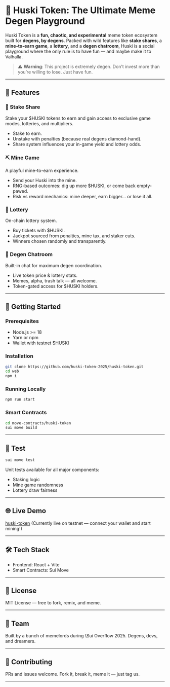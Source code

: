 # 🐶 Huski Token: The Ultimate Meme Degen Playground

Huski Token is a **fun, chaotic, and experimental** meme token ecosystem built for **degens, by degens**. Packed with wild features like **stake shares**, a **mine-to-earn game**, a **lottery**, and a **degen chatroom**, Huski is a social playground where the only rule is to have fun — and maybe make it to Valhalla.

> ⚠️ **Warning**: This project is extremely degen. Don’t invest more than you’re willing to lose. Just have fun.

---

## 🌟 Features

### 🧊 Stake Share

Stake your \$HUSKI tokens to earn and gain access to exclusive game modes, lotteries, and multipliers.

* Stake to earn.
* Unstake with penalties (because real degens diamond-hand).
* Share system influences your in-game yield and lottery odds.

### ⛏️ Mine Game

A playful mine-to-earn experience.

* Send your Huski into the mine.
* RNG-based outcomes: dig up more \$HUSKI, or come back empty-pawed.
* Risk vs reward mechanics: mine deeper, earn bigger… or lose it all.

### 🎰 Lottery

On-chain lottery system.

* Buy tickets with \$HUSKI.
* Jackpot sourced from penalties, mine tax, and staker cuts.
* Winners chosen randomly and transparently.

### 💬 Degen Chatroom

Built-in chat for maximum degen coordination.

* Live token price & lottery stats.
* Memes, alpha, trash talk — all welcome.
* Token-gated access for \$HUSKI holders.

---

## 🚀 Getting Started

### Prerequisites

* Node.js >= 18
* Yarn or npm
* Wallet with testnet \$HUSKI

### Installation

```bash
git clone https://github.com/huski-token-2025/huski-token.git
cd web
npm i
```

### Running Locally

```bash
npm run start
```

### Smart Contracts

```bash
cd move-contracts/huski-token
sui move build
```

---

## 🧪 Test

```bash
sui move test
```

Unit tests available for all major components:

* Staking logic
* Mine game randomness
* Lottery draw fairness

---

## 🌐 Live Demo

[huski-token](https://huski-token.com/)
(Currently live on testnet — connect your wallet and start mining!)

---

## 🛠️ Tech Stack

* Frontend: React + Vite
* Smart Contracts: Sui Move

---

## 📄 License

MIT License — free to fork, remix, and meme.

---

## 👑 Team

Built by a bunch of memelords during \Sui Overflow 2025.
Degens, devs, and dreamers.

---

## 🙌 Contributing

PRs and issues welcome. Fork it, break it, meme it — just tag us.

---
